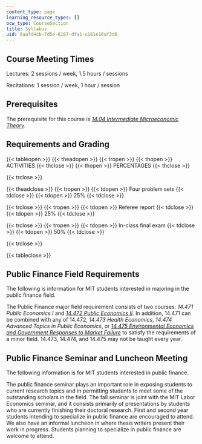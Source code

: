 ```yaml
---
content_type: page
learning_resource_types: []
ocw_type: CourseSection
title: Syllabus
uid: 0aafd4cb-7d5e-6107-dfa1-c161e16af3d0
---
```


Course Meeting Times
--------------------

Lectures: 2 sessions / week, 1.5 hours / sessions

Recitations: 1 session / week, 1 hour / session

Prerequisites
-------------

The prerequisite for this course is [_14.04 Intermediate Microeconomic Theory_](/courses/14-04-intermediate-microeconomic-theory-fall-2006).

Requirements and Grading
------------------------

{{< tableopen >}}
{{< theadopen >}}
{{< tropen >}}
{{< thopen >}}
ACTIVITIES
{{< thclose >}}
{{< thopen >}}
PERCENTAGES
{{< thclose >}}

{{< trclose >}}

{{< theadclose >}}
{{< tropen >}}
{{< tdopen >}}
Four problem sets
{{< tdclose >}}
{{< tdopen >}}
25%
{{< tdclose >}}

{{< trclose >}}
{{< tropen >}}
{{< tdopen >}}
Referee report
{{< tdclose >}}
{{< tdopen >}}
25%
{{< tdclose >}}

{{< trclose >}}
{{< tropen >}}
{{< tdopen >}}
In-class final exam
{{< tdclose >}}
{{< tdopen >}}
50%
{{< tdclose >}}

{{< trclose >}}

{{< tableclose >}}

Public Finance Field Requirements
---------------------------------

The following is information for MIT students interested in majoring in the public finance field.

The Public Finance major field requirement consists of two courses: _14.471_ _Public Economics I_ and _[14.472 Public Economics II](/courses/14-472-public-economics-ii-spring-2004/)_. In addition, 14.471 can be combined with any of 14.472, _14.473 Health Economics_, _14.474 Advanced Topics in Public Economics_, or [_14.475 Environmental Economics and Government Responses to Market Failure_](/courses/14-475-environmental-economics-and-government-responses-to-market-failure-spring-2005) to satisfy the requirements of a minor field. 14.473, 14.474, and 14.475 may not be taught every year.

Public Finance Seminar and Luncheon Meeting
-------------------------------------------

The following information is for MIT students interested in public finance.

The public finance seminar plays an important role in exposing students to current research topics and in permitting students to meet some of the outstanding scholars in the field. The fall seminar is joint with the MIT Labor Economics seminar, and it consists primarily of presentations by students who are currently finishing their doctoral research. First and second year students intending to specialize in public finance are encouraged to attend. We also have an informal luncheon in where thesis writers present their work in progress. Students planning to specialize in public finance are welcome to attend.